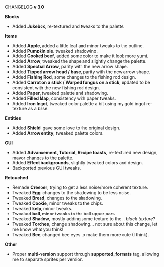 CHANGELOG **v 3.0**

**Blocks**
- Added **Jukebox**, re-textured and tweaks to the palette.

**Items**
- Added **Apple**, added a little leaf and minor tweaks to the outline.
- Added **Pumpkin pie**, tweaked shadowing.
- Added **Cooked beef**, added some color to make it look more yumi.
- Added **Arrow**, tweaked the shape and slightly change the palette.
- Added **Spectral Arrow**, parity with the new arrow shape.
- Added **Tipped arrow head / base**, parity with the new arrow shape.
- Added **Fishing Rod**, some changes to the fishing rod design.
- Added **Carrot on a stick / Warped fungus on a stick**, updated to be consistent with the new fishing rod design.
- Added **Paper**, tweaked palette and shadowing.
- Added **Filled Map**, consistency with paper tweaks.
- Added **Iron Ingot**, tweaked color palette a bit using my gold ingot re-texture as a base.

**Entities**
- Added **Shield**, gave some love to the original design.
- Added **Arrow entity**, tweaked palette colors.

**GUI**
- Added **Advancement, Tutorial, Recipe toasts**, re-textured new design, mayor changes to the palette.
- Added **Effect backgrounds**, slightly tweaked colors and design.
- Backported previous GUI tweaks.

**Retouched**
- Remade **Creeper**, trying to get a less noise/more coherent texture.
- Tweaked **Egg**, changes to the shadowing to be less noise.
- Tweaked **Bread**, changes to the shadowing.
- Tweaked **Cookie**, minor tweaks to the chips.
- Tweaked **kelp**, minor tweaks.
- Tweaked **bell**, minor tweaks to the bell upper part.
- Tweaked **Shadow**, mostly adding some texture to the... _black texture_?
- Tweaked **Torches**, change shadowing... not sure about this change, let me know what you think!
- Tweaked **Bee**, changed bee eyes to make them more cute (I think).


**Other**
- Proper **multi-version** support through **supported_formats** tag, allowing me to separate sprites per version. 